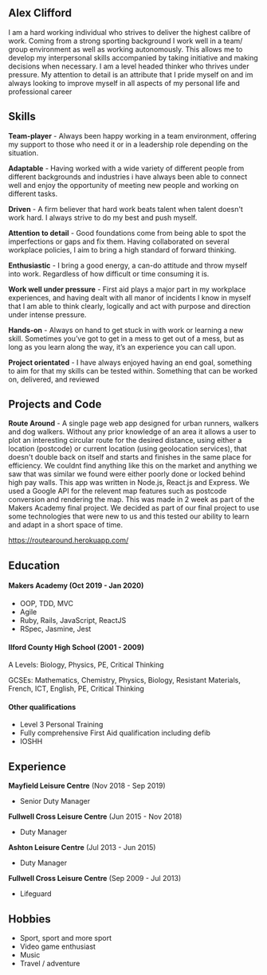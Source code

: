 ## Alex Clifford

I am a hard working individual who strives to deliver the highest calibre of work. Coming from a strong sporting background I work well in a team/ group environment as well as working autonomously. This allows me to develop my interpersonal skills accompanied by taking initiative and making decisions when necessary. I am a level headed thinker who thrives under pressure. My attention to detail is an attribute that I pride myself on and im always looking to improve myself in all aspects of my personal life and professional career

## Skills

**Team-player** - Always been happy working in a team environment, offering my support to those who need it or in a leadership role depending on the situation.

**Adaptable** - Having worked with a wide variety of different people from different backgrounds and industries i have always been able to connect well and enjoy the opportunity of meeting new people and working on different tasks.

**Driven** - A firm believer that hard work beats talent when talent doesn't work hard. I always strive to do my best and push myself.

**Attention to detail** - Good foundations come from being able to spot the imperfections or gaps and fix them. Having collaborated on several workplace policies, I aim to bring a high standard of forward thinking.

**Enthusiastic** - I bring a good energy, a can-do attitude and throw myself into work. Regardless of how difficult or time consuming it is.

**Work well under pressure** - First aid plays a major part in my workplace experiences, and having dealt with all manor of incidents I know in myself that I am able to think clearly, logically and act with purpose and direction under intense pressure.

**Hands-on** - Always on hand to get stuck in with work or learning a new skill. Sometimes you’ve got to get in a mess to get out of a mess, but as long as you learn along the way, it’s an experience you can call upon.

**Project orientated** - I have always enjoyed having an end goal, something to aim for that my skills can be tested within. Something that can be worked on, delivered, and reviewed

## Projects and Code

**Route Around** - A single page web app designed for urban runners, walkers and dog walkers. Without any prior knowledge of an area it allows a user to plot an interesting circular route for the desired distance, using either a location (postcode) or current location (using geolocation services), that doesn't double back on itself and starts and finishes in the same place for efficiency. We couldnt find anything like this on the market and anything we saw that was similar we found were either poorly done or locked behind high pay walls. This app was written in Node.js, React.js and Express. We used a Google API for the relevent map features such as postcode conversion and rendering the map. This was made in 2 week as part of the Makers Academy final project. We decided as part of our final project to use some technologies that were new to us and this tested our ability to learn and adapt in a short space of time.

https://routearound.herokuapp.com/

## Education

#### Makers Academy (Oct 2019 - Jan 2020)

- OOP, TDD, MVC
- Agile
- Ruby, Rails, JavaScript, ReactJS
- RSpec, Jasmine, Jest

#### Ilford County High School (2001 - 2009)

A Levels: Biology, Physics, PE, Critical Thinking

GCSEs: Mathematics, Chemistry, Physics, Biology, Resistant Materials, French, ICT, English, PE, Critical Thinking

#### Other qualifications

- Level 3 Personal Training
- Fully comprehensive First Aid qualification including defib
- IOSHH

## Experience

**Mayfield Leisure Centre**  (Nov 2018 - Sep 2019)
- Senior Duty Manager

**Fullwell Cross Leisure Centre** (Jun 2015 - Nov 2018)   
- Duty Manager

**Ashton Leisure Centre**  (Jul 2013 - Jun 2015)
- Duty Manager

**Fullwell Cross Leisure Centre**  (Sep 2009 - Jul 2013)
- Lifeguard

## Hobbies

- Sport, sport and more sport
- Video game enthusiast
- Music
- Travel / adventure

